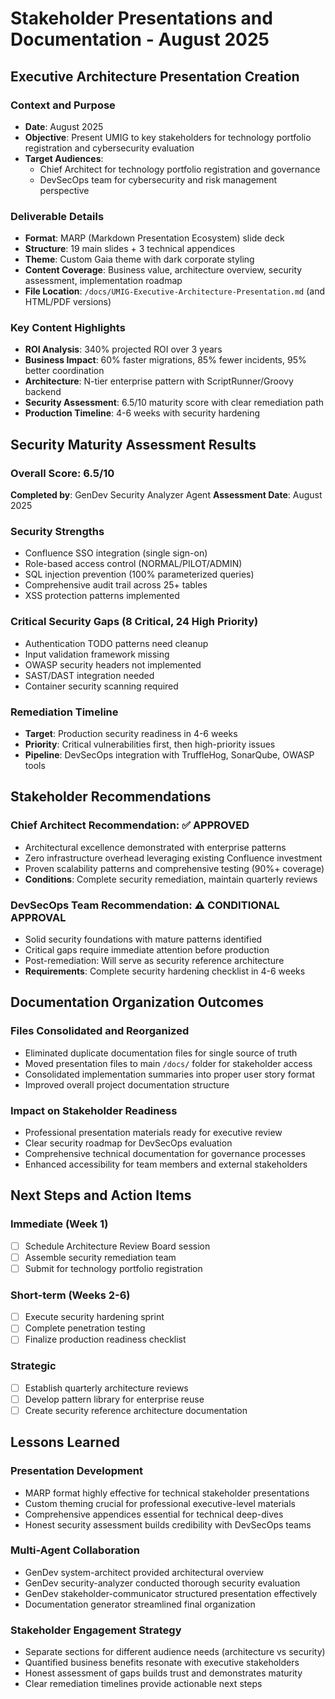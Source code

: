 # Stakeholder Presentations and Documentation - August 2025

## Executive Architecture Presentation Creation

### Context and Purpose
- **Date**: August 2025
- **Objective**: Present UMIG to key stakeholders for technology portfolio registration and cybersecurity evaluation
- **Target Audiences**: 
  - Chief Architect for technology portfolio registration and governance
  - DevSecOps team for cybersecurity and risk management perspective

### Deliverable Details
- **Format**: MARP (Markdown Presentation Ecosystem) slide deck
- **Structure**: 19 main slides + 3 technical appendices
- **Theme**: Custom Gaia theme with dark corporate styling
- **Content Coverage**: Business value, architecture overview, security assessment, implementation roadmap
- **File Location**: `/docs/UMIG-Executive-Architecture-Presentation.md` (and HTML/PDF versions)

### Key Content Highlights
- **ROI Analysis**: 340% projected ROI over 3 years
- **Business Impact**: 60% faster migrations, 85% fewer incidents, 95% better coordination
- **Architecture**: N-tier enterprise pattern with ScriptRunner/Groovy backend
- **Security Assessment**: 6.5/10 maturity score with clear remediation path
- **Production Timeline**: 4-6 weeks with security hardening

## Security Maturity Assessment Results

### Overall Score: 6.5/10
**Completed by**: GenDev Security Analyzer Agent
**Assessment Date**: August 2025

### Security Strengths
- Confluence SSO integration (single sign-on)
- Role-based access control (NORMAL/PILOT/ADMIN)
- SQL injection prevention (100% parameterized queries)
- Comprehensive audit trail across 25+ tables
- XSS protection patterns implemented

### Critical Security Gaps (8 Critical, 24 High Priority)
- Authentication TODO patterns need cleanup
- Input validation framework missing
- OWASP security headers not implemented
- SAST/DAST integration needed
- Container security scanning required

### Remediation Timeline
- **Target**: Production security readiness in 4-6 weeks
- **Priority**: Critical vulnerabilities first, then high-priority issues
- **Pipeline**: DevSecOps integration with TruffleHog, SonarQube, OWASP tools

## Stakeholder Recommendations

### Chief Architect Recommendation: ✅ APPROVED
- Architectural excellence demonstrated with enterprise patterns
- Zero infrastructure overhead leveraging existing Confluence investment
- Proven scalability patterns and comprehensive testing (90%+ coverage)
- **Conditions**: Complete security remediation, maintain quarterly reviews

### DevSecOps Team Recommendation: ⚠️ CONDITIONAL APPROVAL
- Solid security foundations with mature patterns identified
- Critical gaps require immediate attention before production
- Post-remediation: Will serve as security reference architecture
- **Requirements**: Complete security hardening checklist in 4-6 weeks

## Documentation Organization Outcomes

### Files Consolidated and Reorganized
- Eliminated duplicate documentation files for single source of truth
- Moved presentation files to main `/docs/` folder for stakeholder access
- Consolidated implementation summaries into proper user story format
- Improved overall project documentation structure

### Impact on Stakeholder Readiness
- Professional presentation materials ready for executive review
- Clear security roadmap for DevSecOps evaluation
- Comprehensive technical documentation for governance processes
- Enhanced accessibility for team members and external stakeholders

## Next Steps and Action Items

### Immediate (Week 1)
- [ ] Schedule Architecture Review Board session
- [ ] Assemble security remediation team
- [ ] Submit for technology portfolio registration

### Short-term (Weeks 2-6)
- [ ] Execute security hardening sprint
- [ ] Complete penetration testing
- [ ] Finalize production readiness checklist

### Strategic
- [ ] Establish quarterly architecture reviews
- [ ] Develop pattern library for enterprise reuse
- [ ] Create security reference architecture documentation

## Lessons Learned

### Presentation Development
- MARP format highly effective for technical stakeholder presentations
- Custom theming crucial for professional executive-level materials
- Comprehensive appendices essential for technical deep-dives
- Honest security assessment builds credibility with DevSecOps teams

### Multi-Agent Collaboration
- GenDev system-architect provided architectural overview
- GenDev security-analyzer conducted thorough security evaluation
- GenDev stakeholder-communicator structured presentation effectively
- Documentation generator streamlined final organization

### Stakeholder Engagement Strategy
- Separate sections for different audience needs (architecture vs security)
- Quantified business benefits resonate with executive stakeholders
- Honest assessment of gaps builds trust and demonstrates maturity
- Clear remediation timelines provide actionable next steps